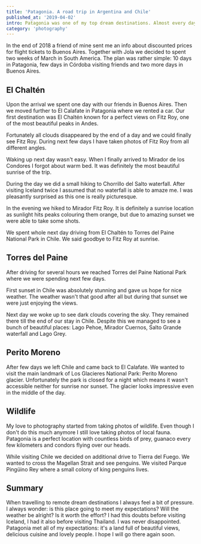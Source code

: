 ```yaml
---
title: 'Patagonia. A road trip in Argentina and Chile'
published_at: '2019-04-02'
intro: Patagonia was one of my top dream destinations. Almost every day I was exposed to photos of amazing and unique landscapes, very different from anything I know. This year I finally travelled to Argentina and Chile to see these views myself.
category: 'photography'
---
```


In the end of 2018 a friend of mine sent me an info about discounted prices for flight tickets to Buenos Aires. Together with Jola we decided to spent two weeks of March in South America. The plan was rather simple: 10 days in Patagonia, few days in Córdoba visiting friends and two more days in Buenos Aires.

## El Chaltén

Upon the arrival we spent one day with our friends in Buenos Aires. Then we moved further to El Calafate in Patagonia where we rented a car. Our first destination was El Chaltén known for a perfect views on Fitz Roy, one of the most beautiful peaks in Andes.

<photo-lazy src="/stories/patagonia/499.jpg" padding-bottom="66.666"></photo-lazy>

<photo-lazy src="/stories/patagonia/500.jpg" padding-bottom="66.666"></photo-lazy>

<photo-lazy src="/stories/patagonia/501.jpg" padding-bottom="66.666"></photo-lazy>

<photo-lazy src="/stories/patagonia/502.jpg" padding-bottom="66.666"></photo-lazy>

Fortunately all clouds disappeared by the end of a day and we could finally see Fitz Roy. During next few days I have taken photos of Fitz Roy from all different angles.

<photo-lazy src="/stories/patagonia/504.jpg" padding-bottom="66.666"></photo-lazy>

Waking up next day wasn't easy. When I finally arrived to Mirador de los Condores I forgot about warm bed. It was definitely the most beautiful sunrise of the trip.

<photo-lazy src="/stories/patagonia/555.jpg" padding-bottom="66.666"></photo-lazy>

<photo-lazy src="/stories/patagonia/506.jpg" padding-bottom="66.666"></photo-lazy>

<photo-lazy src="/stories/patagonia/507.jpg" padding-bottom="66.666"></photo-lazy>

<photo-lazy src="/stories/patagonia/508.jpg" padding-bottom="66.666"></photo-lazy>

<photo-lazy src="/stories/patagonia/509.jpg" padding-bottom="150"></photo-lazy>

During the day we did a small hiking to Chorrillo del Salto waterfall. After visiting Iceland twice I assumed that no waterfall is able to amaze me. I was pleasantly surprised as this one is really picturesque.

<photo-lazy src="/stories/patagonia/511.jpg" padding-bottom="66.666"></photo-lazy>

In the evening we hiked to Mirador Fitz Roy. It is definitely a sunrise location as sunlight hits peaks colouring them orange, but due to amazing sunset we were able to take some shots.

<photo-lazy src="/stories/patagonia/513.jpg" padding-bottom="150"></photo-lazy>

<photo-lazy src="/stories/patagonia/514.jpg" padding-bottom="66.666"></photo-lazy>

<photo-lazy src="/stories/patagonia/515.jpg" padding-bottom="150"></photo-lazy>

We spent whole next day driving from El Chaltén to Torres del Paine National Park in Chile. We said goodbye to Fitz Roy at sunrise.

<photo-lazy src="/stories/patagonia/517.jpg" padding-bottom="66.666"></photo-lazy>

<photo-lazy src="/stories/patagonia/518.jpg" padding-bottom="66.666"></photo-lazy>

<photo-lazy src="/stories/patagonia/519.jpg" padding-bottom="150"></photo-lazy>

## Torres del Paine

After driving for several hours we reached Torres del Paine National Park where we were spending next few days.

<photo-lazy src="/stories/patagonia/524.jpg" padding-bottom="66.666"></photo-lazy>

First sunset in Chile was absolutely stunning and gave us hope for nice weather. The weather wasn't that good after all but during that sunset we were just enjoying the views.

<photo-lazy src="/stories/patagonia/526.jpg" padding-bottom="66.666"></photo-lazy>

<photo-lazy src="/stories/patagonia/527.jpg" padding-bottom="66.666"></photo-lazy>

Next day we woke up to see dark clouds covering the sky. They remained there till the end of our stay in Chile. Despite this we managed to see a bunch of beautiful places: Lago Pehoe, Mirador Cuernos, Salto Grande waterfall and Lago Grey.

<photo-lazy src="/stories/patagonia/529.jpg" padding-bottom="66.666"></photo-lazy>

<photo-lazy src="/stories/patagonia/530.jpg" padding-bottom="61"></photo-lazy>

<photo-lazy src="/stories/patagonia/531.jpg" padding-bottom="66.666"></photo-lazy>

<photo-lazy src="/stories/patagonia/532.jpg" padding-bottom="150"></photo-lazy>

<photo-lazy src="/stories/patagonia/533.jpg" padding-bottom="66.666"></photo-lazy>

## Perito Moreno

After few days we left Chile and came back to El Calafate. We wanted to visit the main landmark of Los Glacieres National Park: Perito Moreno glacier. Unfortunately the park is closed for a night which means it wasn't accessible neither for sunrise nor sunset. The glacier looks impressive even in the middle of the day.

<photo-lazy src="/stories/patagonia/536.jpg" padding-bottom="49.25"></photo-lazy>

<photo-lazy src="/stories/patagonia/537.jpg" padding-bottom="66.666"></photo-lazy>

## Wildlife

My love to photography started from taking photos of wildlife. Even though I don't do this much anymore I still love taking photos of local fauna. Patagonia is a perfect location with countless birds of prey, guanaco every few kilometers and condors flying over our heads.

<photo-lazy src="/stories/patagonia/540.jpg" padding-bottom="66.666"></photo-lazy>

<photo-lazy src="/stories/patagonia/541.jpg" padding-bottom="66.666"></photo-lazy>

<photo-lazy src="/stories/patagonia/542.jpg" padding-bottom="66.666"></photo-lazy>

<photo-lazy src="/stories/patagonia/543.jpg" padding-bottom="66.666"></photo-lazy>

<photo-lazy src="/stories/patagonia/544.jpg" padding-bottom="66.666"></photo-lazy>

<photo-lazy src="/stories/patagonia/545.jpg" padding-bottom="66.666"></photo-lazy>

<photo-lazy src="/stories/patagonia/546.jpg" padding-bottom="66.666"></photo-lazy>

<photo-lazy src="/stories/patagonia/547.jpg" padding-bottom="66.666"></photo-lazy>

<photo-lazy src="/stories/patagonia/548.jpg" padding-bottom="66.666"></photo-lazy>

<photo-lazy src="/stories/patagonia/549.jpg" padding-bottom="150"></photo-lazy>

<photo-lazy src="/stories/patagonia/550.jpg" padding-bottom="58.83"></photo-lazy>

While visiting Chile we decided on additional drive to Tierra del Fuego. We wanted to cross the Magellan Strait and see penguins. We visited Parque Pingüino Rey where a small colony of king penguins lives.

<photo-lazy src="/stories/patagonia/552.jpg" padding-bottom="66.666"></photo-lazy>

## Summary

When travelling to remote dream destinations I always feel a bit of pressure. I always wonder: is this place going to meet my expectations? Will the weather be alright? Is it worth the effort? I had this doubts before visiting Iceland, I had it also before visiting Thailand. I was never disappointed. Patagonia met all of my expectations: it's a land full of beautiful views, delicious cuisine and lovely people. I hope I will go there again soon.
